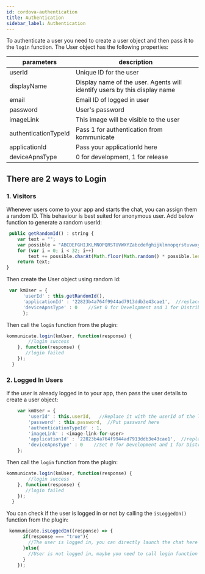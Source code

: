 ```yaml
---
id: cordova-authentication
title: Authentication
sidebar_label: Authentication
---
```


To authenticate a user you need to create a user object and then pass it to the `login` function. The User object has the following properties:

|parameters | description|
|---    |---    |
|userId | Unique ID for the user|
|displayName | Display name of the user. Agents will identify users by this display name|
|email | Email ID of logged in user|
|password | User's password|
|imageLink | This image will be visible to the user |
|authenticationTypeId | Pass 1 for authentication from kommunicate |
|applicationId | Pass your applicationId here |
|deviceApnsType | 0 for development, 1 for release |

## There are 2 ways to Login
### **1. Visitors**
Whenever users come to your app and starts the chat, you can assign them a random ID. This behaviour is best suited for anonymous user.
Add below function to generate a random userId:

```js
 public getRandomId() : string {
    var text = "";
    var possible = "ABCDEFGHIJKLMNOPQRSTUVWXYZabcdefghijklmnopqrstuvwxyz0123456789";
    for (var i = 0; i < 32; i++)
        text += possible.charAt(Math.floor(Math.random() * possible.length));
    return text;
}
```
Then create the User object using random Id:
```js
 var kmUser = {
      'userId' : this.getRandomId(),
      'applicationId' : '22823b4a764f9944ad7913ddb3e43cae1',  //replace this with your Application Key from Applozic Dashboard
      'deviceApnsType' : 0    //Set 0 for Development and 1 for Distribution (Release)
      };
```
Then call the `login` function from the plugin:

```js
kommunicate.login(kmUser, function(response) {
        //login success
    }, function(response) {
       //login failed
    });
  }
```

### **2. Logged In Users**
If the user is already logged in to your app, then pass the user details to create a user object:
```js
    var kmUser = {
        'userId' : this.userId,   //Replace it with the userId of the logged in user
        'password' : this.password,  //Put password here
        'authenticationTypeId' : 1,
        'imageLink' : <image-link-for-user>
        'applicationId' : '22823b4a764f9944ad7913ddb3e43cae1',  //replace this with your Application Key from Applozic Dashboard
        'deviceApnsType' : 0    //Set 0 for Development and 1 for Distribution (Release)
    };
```
Then call the `login` function from the plugin:

```js
kommunicate.login(kmUser, function(response) {
        //login success
    }, function(response) {
       //login failed
    });
  }
```

You can check if the user is logged in or not by calling the `isLoggedIn()` function from the plugin:

```js
 kommunicate.isLoggedIn((response) => {
      if(response === "true"){
        //The user is logged in, you can directly launch the chat here 
      }else{
        //User is not logged in, maybe you need to call login function here
      }
    });
```
